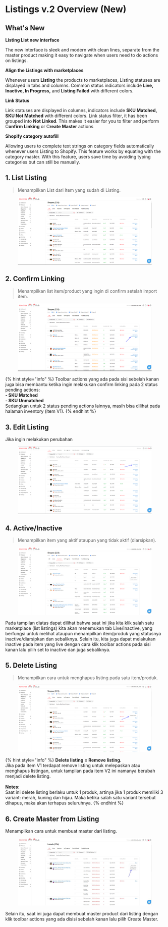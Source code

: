 # Listings v.2 Overview (New)

## What's New

**Listing List new interface**&#x20;

The new interface is sleek and modern with clean lines, separate from the master product making it easy to navigate when users need to do actions on listings.

**Align the Listings with marketplaces**&#x20;

Whenever users **Listing** the products to marketplaces, Listing statuses are displayed in tabs and columns. Common status indicators include **Live, Inactive, In Progress,** and **Listing Failed** with different colors.&#x20;

**Link Status**&#x20;

Link statuses are displayed in columns, indicators include **SKU Matched, SKU Not Matched** with different colors. Link status filter, it has been grouped into **Not Linked**. This makes it easier for you to filter and perform C**onfirm Linking** or C**reate Master** actions

**Shopify category autofill**&#x20;

Allowing users to complete text strings on category fields automatically whenever users Listing to Shopify. This feature works by equating with the category master. With this feature, users save time by avoiding typing categories but can still be manually.

## 1. List Listing

> Menampilkan List dari Item yang sudah di Listing.

<figure><img src="../../.gitbook/assets/List Listing.png" alt=""><figcaption></figcaption></figure>

## 2. Confirm Linking

> Menampilkan list item/product yang ingin di confirm setelah import item.

<figure><img src="../../.gitbook/assets/21.png" alt=""><figcaption></figcaption></figure>

{% hint style="info" %}
Toolbar actions yang ada pada sisi sebelah kanan juga bisa membantu ketika ingin melakukan confirm linking pada 2 status pending actions:\
**- SKU Matched**\
**- SKU Unmatched**\
Sedangkan untuk 2 status pending actions lainnya, masih bisa dilihat pada halaman inventory (item V1).
{% endhint %}

## 3. Edit Listing

Jika ingin melakukan perubahan&#x20;

<figure><img src="../../.gitbook/assets/image (2) (4) (1).png" alt=""><figcaption></figcaption></figure>

## 4. Active/Inactive

> Menampilkan item yang aktif ataupun yang tidak aktif (diarsipkan).

<figure><img src="../../.gitbook/assets/image (34) (1).png" alt=""><figcaption></figcaption></figure>

Pada tampilan diatas dapat dilihat bahwa saat ini jika kita klik salah satu marketplace (list listings) kita akan menemukan tab Live/Inactive, yang berfungsi untuk melihat ataupun menampilkan item/produk yang statusnya inactive/diarsipkan dan sebaliknya. Selain itu, kita juga dapat melakukan inactive pada item yang live dengan cara klik toolbar actions pada sisi kanan lalu pilih set to inactive dan juga sebaliknya.

## 5. Delete Listing

> Menampilkan cara untuk menghapus listing pada satu item/produk.

<figure><img src="../../.gitbook/assets/image (1) (7).png" alt=""><figcaption></figcaption></figure>

{% hint style="info" %}
**Delete listing = Remove listing.**\
Jika pada item V1 terdapat remove listing untuk melepaskan atau menghapus listingan, untuk tampilan pada item V2 ini namanya berubah menjadi delete listing.\
\
**Notes:**\
Saat ini delete listing berlaku untuk 1 produk, artinya jika 1 produk memiliki 3 variant: merah, kuning dan hijau. Maka ketika salah satu variant tersebut dihapus, maka akan terhapus seluruhnya.
{% endhint %}

## 6. Create Master from Listing

Menampilkan cara untuk membuat master dari listing.

<figure><img src="../../.gitbook/assets/WhatsApp Image 2023-06-06 at 09.47.18.jpeg" alt=""><figcaption></figcaption></figure>

Selain itu, saat ini juga dapat membuat master product dari listing dengan klik toolbar actions yang ada disisi sebelah kanan lalu pilih Create Master.
